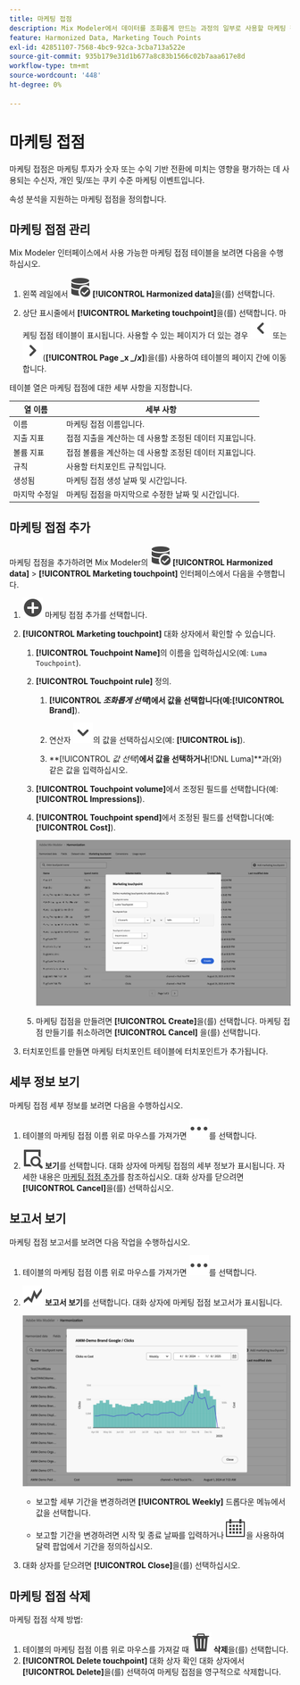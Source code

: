 ```yaml
---
title: 마케팅 접점
description: Mix Modeler에서 데이터를 조화롭게 만드는 과정의 일부로 사용할 마케팅 접점을 만드는 방법을 알아봅니다.
feature: Harmonized Data, Marketing Touch Points
exl-id: 42851107-7568-4bc9-92ca-3cba713a522e
source-git-commit: 935b179e31d1b677a8c83b1566c02b7aaa617e8d
workflow-type: tm+mt
source-wordcount: '448'
ht-degree: 0%

---
```


# 마케팅 접점

마케팅 접점은 마케팅 투자가 숫자 또는 수익 기반 전환에 미치는 영향을 평가하는 데 사용되는 수신자, 개인 및/또는 쿠키 수준 마케팅 이벤트입니다.

속성 분석을 지원하는 마케팅 접점을 정의합니다.

## 마케팅 접점 관리

Mix Modeler 인터페이스에서 사용 가능한 마케팅 접점 테이블을 보려면 다음을 수행하십시오.

1. 왼쪽 레일에서 ![DataSearch](/help/assets/icons/DataCheck.svg) **[!UICONTROL Harmonized data]**&#x200B;을(를) 선택합니다.

1. 상단 표시줄에서 **[!UICONTROL Marketing touchpoint]**&#x200B;을(를) 선택합니다. 마케팅 접점 테이블이 표시됩니다. 사용할 수 있는 페이지가 더 있는 경우 ![왼쪽 화살표](/help/assets/icons/ChevronLeft.svg) 또는 ![오른쪽 화살표](/help/assets/icons/ChevronRight.svg)(**[!UICONTROL Page _x _/_x_]**)을(를) 사용하여 테이블의 페이지 간에 이동합니다.

테이블 열은 마케팅 접점에 대한 세부 사항을 지정합니다.

| 열 이름 | 세부 사항 |
| --- | ---|
| 이름 | 마케팅 접점 이름입니다. |
| 지출 지표 | 접점 지출을 계산하는 데 사용할 조정된 데이터 지표입니다. |
| 볼륨 지표 | 접점 볼륨을 계산하는 데 사용할 조정된 데이터 지표입니다. |
| 규칙 | 사용할 터치포인트 규칙입니다. |
| 생성됨 | 마케팅 접점 생성 날짜 및 시간입니다. |
| 마지막 수정일 | 마케팅 접점을 마지막으로 수정한 날짜 및 시간입니다. |


## 마케팅 접점 추가

마케팅 접점을 추가하려면 Mix Modeler의 ![DataSearch](/help/assets/icons/DataCheck.svg) **[!UICONTROL Harmonized data]** > **[!UICONTROL Marketing touchpoint]** 인터페이스에서 다음을 수행합니다.

1. ![추가](/help/assets/icons/AddCircle.svg) 마케팅 접점 추가를 선택합니다.

1. **[!UICONTROL Marketing touchpoint]** 대화 상자에서 확인할 수 있습니다.

   1. **[!UICONTROL Touchpoint Name]**&#x200B;의 이름을 입력하십시오(예: `Luma Touchpoint`).

   1. **[!UICONTROL Touchpoint rule]** 정의.

      1. **[!UICONTROL *조화롭게 선택&#x200B;*]**에서 값을 선택합니다(예:**[!UICONTROL Brand]**).

      1. 연산자 ![V자형 화살표](/help/assets/icons/ChevronDown.svg)의 값을 선택하십시오(예: **[!UICONTROL is]**).

      1. **[!UICONTROL *값 선택&#x200B;*]**에서 값을 선택하거나&#x200B;**[!DNL Luma]**과(와) 같은 값을 입력하십시오.

   1. **[!UICONTROL Touchpoint volume]**&#x200B;에서 조정된 필드를 선택합니다(예: **[!UICONTROL Impressions]**).

   1. **[!UICONTROL Touchpoint spend]**&#x200B;에서 조정된 필드를 선택합니다(예: **[!UICONTROL Cost]**).

      ![마케팅 접점](/help/assets/create-touchpoint.png)

   1. 마케팅 접점을 만들려면 **[!UICONTROL Create]**&#x200B;을(를) 선택합니다. 마케팅 접점 만들기를 취소하려면 **[!UICONTROL Cancel]** 을(를) 선택합니다.

1. 터치포인트를 만들면 마케팅 터치포인트 테이블에 터치포인트가 추가됩니다.


## 세부 정보 보기

마케팅 접점 세부 정보를 보려면 다음을 수행하십시오.

1. 테이블의 마케팅 접점 이름 위로 마우스를 가져가면 ![자세히](/help/assets/icons/More.svg)를 선택합니다.

1. ![보기](/help/assets/icons/ViewDetail.svg) **보기**&#x200B;를 선택합니다. 대화 상자에 마케팅 접점의 세부 정보가 표시됩니다. 자세한 내용은 [마케팅 접점 추가](#add-a-marketing-touchpoint)를 참조하십시오. 대화 상자를 닫으려면 **[!UICONTROL Cancel]**&#x200B;을(를) 선택하십시오.


## 보고서 보기

마케팅 접점 보고서를 보려면 다음 작업을 수행하십시오.

1. 테이블의 마케팅 접점 이름 위로 마우스를 가져가면 ![자세히](/help/assets/icons/More.svg)를 선택합니다.

1. ![GraphTrend](/help/assets/icons/GraphTrend.svg) **보고서 보기**&#x200B;를 선택합니다. 대화 상자에 마케팅 접점 보고서가 표시됩니다.

   ![마케팅 접점 보기 보고서](../assets/marketingtouchpoint-view-report.png)

   * 보고할 세부 기간을 변경하려면 **[!UICONTROL Weekly]** 드롭다운 메뉴에서 값을 선택합니다.
   * 보고할 기간을 변경하려면 시작 및 종료 날짜를 입력하거나 ![달력](/help/assets/icons/Calendar.svg)을 사용하여 달력 팝업에서 기간을 정의하십시오.

1. 대화 상자를 닫으려면 **[!UICONTROL Close]**&#x200B;을(를) 선택하십시오.

## 마케팅 접점 삭제

마케팅 접점 삭제 방법:

1. 테이블의 마케팅 접점 이름 위로 마우스를 가져갈 때 ![삭제](/help/assets/icons/Delete.svg) **삭제**&#x200B;을(를) 선택합니다.
1. **[!UICONTROL Delete touchpoint]** 대화 상자 확인 대화 상자에서 **[!UICONTROL Delete]**&#x200B;을(를) 선택하여 마케팅 접점을 영구적으로 삭제합니다.

